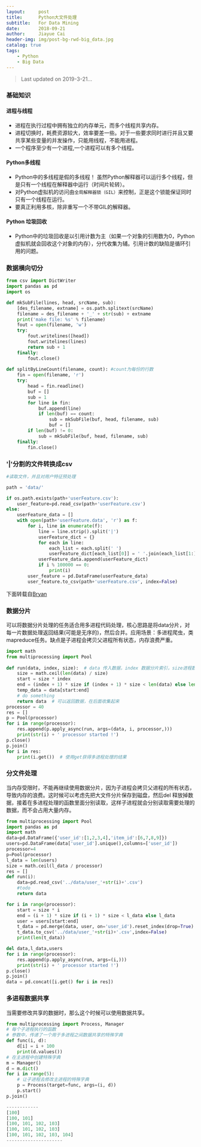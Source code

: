 ```yaml
---
layout:     post
title:      Python大文件处理
subtitle:   For Data Mining
date:       2018-09-21
author:     Jiayue Cai
header-img: img/post-bg-rwd-big_data.jpg
catalog: true
tags:
    - Python
    - Big Data
---
```



> Last updated on 2019-3-21... 

### 基础知识

#### 进程与线程

- 进程在执行过程中拥有独立的内存单元，而多个线程共享内存。
- 进程切换时，耗费资源较大，效率要差一些。对于一些要求同时进行并且又要共享某些变量的并发操作，只能用线程，不能用进程。
- 一个程序至少有一个进程,一个进程可以有多个线程。

#### Python多线程

- Python中的多线程是假的多线程！ 虽然Python解释器可以运行多个线程，但是只有一个线程在解释器中运行（时间片轮转）。
- 对Python虚拟机的访问由`全局解释器锁（GIL）`来控制，正是这个锁能保证同时只有一个线程在运行。
- 要真正利用多核，除非重写一个不带GIL的解释器。

#### Python 垃圾回收

- Python中的垃圾回收是以引用计数为主（如果一个对象的引用数为0，Python虚拟机就会回收这个对象的内存），分代收集为辅。引用计数的缺陷是循环引用的问题。

### 数据横向切分

```python
from csv import DictWriter
import pandas as pd
import os

def mkSubFile(lines, head, srcName, sub):
    [des_filename, extname] = os.path.splitext(srcName)
    filename = des_filename + '_' + str(sub) + extname
    print('make file: %s' % filename)
    fout = open(filename, 'w')
    try:
        fout.writelines([head])
        fout.writelines(lines)
        return sub + 1
    finally:
        fout.close()
		
def splitByLineCount(filename, count): #count为每份的行数
    fin = open(filename, 'r')
    try:
        head = fin.readline()
        buf = []
        sub = 1
        for line in fin:
            buf.append(line)
            if len(buf) == count:
                sub = mkSubFile(buf, head, filename, sub)
                buf = []
        if len(buf) != 0:
            sub = mkSubFile(buf, head, filename, sub)
    finally:
        fin.close()
```

### '|'分割的文件转换成csv

```python
#读取文件，并且对用户特征预处理

path = 'data/'

if os.path.exists(path+'userFeature.csv'):
    user_feature=pd.read_csv(path+'userFeature.csv')
else:
    userFeature_data = []
    with open(path+'userFeature.data', 'r') as f:
        for i, line in enumerate(f):
            line = line.strip().split('|')
            userFeature_dict = {}
            for each in line:
                each_list = each.split(' ')
                userFeature_dict[each_list[0]] = ' '.join(each_list[1:])
            userFeature_data.append(userFeature_dict)
            if i % 100000 == 0:
                print(i)
        user_feature = pd.DataFrame(userFeature_data)
        user_feature.to_csv(path+'userFeature.csv', index=False)
```

下面转载自[Bryan](https://blog.csdn.net/Bryan__/article/details/78786648)

### 数据分片

可以将数据分片处理的任务适合用多进程代码处理，核心思路是将data分片，对每一片数据处理返回结果(可能是无序的)，然后合并。应用场景：多进程爬虫，类mapreduce任务。缺点是子进程会拷贝父进程所有状态，内存浪费严重。

```python
import math
from multiprocessing import Pool
 
def run(data, index, size):  # data 传入数据，index 数据分片索引，size进程数
    size = math.ceil(len(data) / size)
    start = size * index
    end = (index + 1) * size if (index + 1) * size < len(data) else len(data)
    temp_data = data[start:end]
    # do something
    return data  # 可以返回数据，在后面收集起来
processor = 40
res = []
p = Pool(processor)
for i in range(processor):
    res.append(p.apply_async(run, args=(data, i, processor,)))
    print(str(i) + ' processor started !')
p.close()
p.join()
for i in res:
    print(i.get())  # 使用get获得多进程处理的结果
```

### 分文件处理

当内存受限时，不能再继续使用数据分片，因为子进程会拷贝父进程的所有状态，导致内存的浪费。这时候可以考虑先把大文件分片保存到磁盘，然后del 释放掉数据，接着在多进程处理的函数里面分别读取，这样子进程就会分别读取需要处理的数据，而不会占用大量内存。

```python
from multiprocessing import Pool
import pandas as pd
import math
data=pd.DataFrame({'user_id':[1,2,3,4],'item_id':[6,7,8,9]})
users=pd.DataFrame(data['user_id'].unique(),columns=['user_id'])
processor=4
p=Pool(processor)
l_data = len(users)
size = math.ceil(l_data / processor)
res = []
def run(i):
    data=pd.read_csv('../data/user_'+str(i)+'.csv')
    #todo
    return data

for i in range(processor):
    start = size * i
    end = (i + 1) * size if (i + 1) * size < l_data else l_data
    user = users[start:end]
    t_data = pd.merge(data, user, on='user_id').reset_index(drop=True)
    t_data.to_csv('../data/user_'+str(i)+'.csv',index=False)
    print(len(t_data))

del data,l_data,users
for i in range(processor):
    res.append(p.apply_async(run, args=(i,)))
    print(str(i) + ' processor started !')
p.close()
p.join()
data = pd.concat([i.get() for i in res])
```

### 多进程数据共享

当需要修改共享的数据时，那么这个时候可以使用数据共享。

```python
from multiprocessing import Process, Manager
# 每个子进程执行的函数
# 参数中，传递了一个用于多进程之间数据共享的特殊字典
def func(i, d):
    d[i] = i + 100
    print(d.values())
# 在主进程中创建特殊字典
m = Manager()
d = m.dict()
for i in range(5):
    # 让子进程去修改主进程的特殊字典
    p = Process(target=func, args=(i, d))
    p.start()
p.join()

------------
[100]
[100, 101]
[100, 101, 102, 103]
[100, 101, 102, 103]
[100, 101, 102, 103, 104]
---------------------
```
